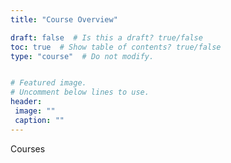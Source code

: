 ```yaml
---
title: "Course Overview"

draft: false  # Is this a draft? true/false
toc: true  # Show table of contents? true/false
type: "course"  # Do not modify.


# Featured image.
# Uncomment below lines to use.
header:
 image: ""
 caption: ""
---
```


Courses
